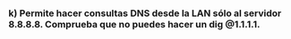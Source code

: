 ### k) Permite hacer consultas DNS desde la LAN sólo al servidor 8.8.8.8. Comprueba que no puedes hacer un dig @1.1.1.1.
